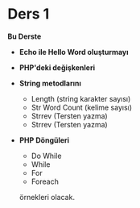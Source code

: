# Ders 1
**Bu Derste**
- **Echo ile Hello Word oluşturmayı**
- **PHP'deki değişkenleri**
- **String metodlarını**
  - Length (string karakter sayısı)
  - Str Word Count (kelime sayısı)
  - Strrev (Tersten yazma)
  - Strrev (Tersten yazma)
- **PHP Döngüleri**
  - Do While
  - While
  - For
  - Foreach
  
  örnekleri olacak.
